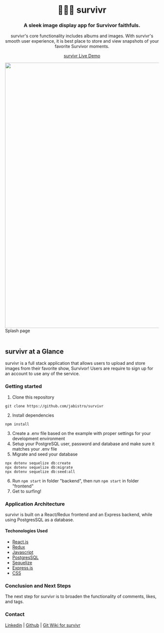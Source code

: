 <h1 align="center">🌴🌊📸 survivr</h1>

<h3 align="center">A sleek image display app for Survivor faithfuls.</h3>

<p align="center">survivr's core functionality includes albums and images.
 With survivr's smooth user experience, it is best place to store and view snapshots of your favorite Survivor moments.</p>


<p align="center"><a  href="https://john-allan-survivr.herokuapp.com/">survivr Live Demo</a></p>

<img width="866" src='/home/jabistro/Deferred-2nd-try/projects/mod5(w15-w16)solo/authenticate-me/frontend/src/images/survivr-screenshot.jpg'>
Splash page
<br><br>

## survivr at a Glance

survivr is a full stack application that allows users to upload and store images from their favorite show, Survivor! Users are require to sign up for an account to use any of the service.

### Getting started
1. Clone this repository
```
git clone https://github.com/jabistro/survivr
```
2. Install dependencies
```
npm install
```
3. Create a .env file based on the example with proper settings for your development environment
4. Setup your PostgreSQL user, password and database and make sure it matches your .env file
5. Migrate and seed your database
```
npx dotenv sequelize db:create
npx dotenv sequelize db:migrate
npx dotenv sequelize db:seed:all
```
6. Run `npm start` in folder "backend", then run `npm start` in folder "frontend"
7. Get to surfing!


### Application Architecture
survivr is built on a React/Redux frontend and an Express backend, while using PostgresSQL as a database.

#### Techonologies Used
* [React.js](https://reactjs.org/)
* [Redux](https://redux.js.org/)
* [Javascript](https://www.javascript.com/)
* [PostgresSQL](https://www.postgresql.org/)
* [Sequelize](https://sequelize.org/)
* [Express.js](https://expressjs.com/)
* [CSS](https://developer.mozilla.org/en-US/docs/Web/CSS)

### Conclusion and Next Steps
The next step for survivr is to broaden the functionality of comments, likes, and tags.

### Contact
<a href="https://www.linkedin.com/in/john-allan-hinds-2aba11237/">Linkedin</a> | <a href="https://github.com/jabistro">Github</a> |
<a href="https://github.com/jabistro/survivr/wiki">Git Wiki for survivr</a>
